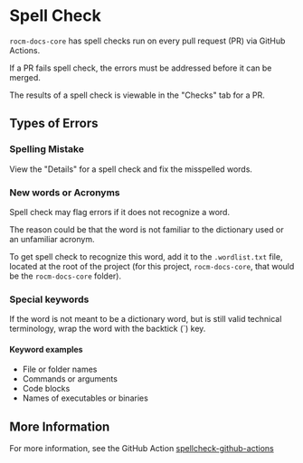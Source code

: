 # Spell Check

`rocm-docs-core` has spell checks run on every pull request (PR) via GitHub Actions.

If a PR fails spell check, the errors must be addressed before it can be merged.

The results of a spell check is viewable in the "Checks" tab for a PR.

## Types of Errors

### Spelling Mistake

View the "Details" for a spell check and fix the misspelled words.

### New words or Acronyms

Spell check may flag errors if it does not recognize a word.

The reason could be that the word is not familiar to the dictionary used
or an unfamiliar acronym.

To get spell check to recognize this word, add it to the `.wordlist.txt` file,
located at the root of the project (for this project, `rocm-docs-core`,
that would be the `rocm-docs-core` folder).

### Special keywords

If the word is not meant to be a dictionary word, but is still valid
technical terminology, wrap the word with the backtick (`) key.

#### Keyword examples

- File or folder names
- Commands or arguments
- Code blocks
- Names of executables or binaries

## More Information

For more information, see the GitHub Action
[spellcheck-github-actions](https://github.com/rojopolis/spellcheck-github-actions)
